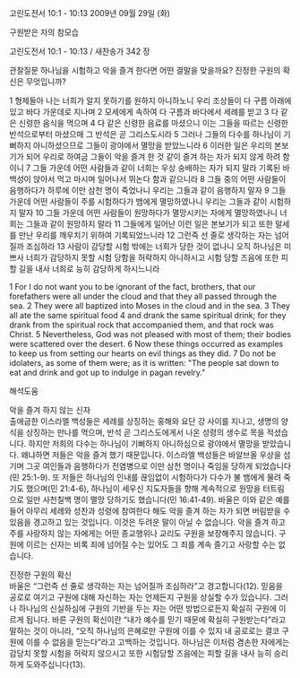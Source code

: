 고린도전서 10:1 - 10:13 
2009년 09월 29일 (화)

구원받은 자의 참모습



고린도전서 10:1 - 10:13 / 새찬송가 342 장


관찰질문
하나님을 시험하고 악을 즐겨 한다면 어떤 결말을 맞을까요?
진정한 구원의 확신은 무엇입니까?

1 형제들아 나는 너희가 알지 못하기를 원하지 아니하노니 우리 조상들이 다 구름 아래에 있고 바다 가운데로 지나며 2 모세에게 속하여 다 구름과 바다에서 세례를 받고 3 다 같은 신령한 음식을 먹으며 4 다 같은 신령한 음료를 마셨으니 이는 그들을 따르는 신령한 반석으로부터 마셨으매 그 반석은 곧 그리스도시라 5 그러나 그들의 다수를 하나님이 기뻐하지 아니하셨으므로 그들이 광야에서 멸망을 받았느니라 6 이러한 일은 우리의 본보기가 되어 우리로 하여금 그들이 악을 즐겨 한 것 같이 즐겨 하는 자가 되지 않게 하려 함이니 7 그들 가운데 어떤 사람들과 같이 너희는 우상 숭배하는 자가 되지 말라 기록된 바 백성이 앉아서 먹고 마시며 일어나서 뛰논다 함과 같으니라 8 그들 중의 어떤 사람들이 음행하다가 하루에 이만 삼천 명이 죽었나니 우리는 그들과 같이 음행하지 말자 9 그들 가운데 어떤 사람들이 주를 시험하다가 뱀에게 멸망하였나니 우리는 그들과 같이 시험하지 말자 10 그들 가운데 어떤 사람들이 원망하다가 멸망시키는 자에게 멸망하였나니 너희는 그들과 같이 원망하지 말라 11 그들에게 일어난 이런 일은 본보기가 되고 또한 말세를 만난 우리를 깨우치기 위하여 기록되었느니라 12 그런즉 선 줄로 생각하는 자는 넘어질까 조심하라 13 사람이 감당할 시험 밖에는 너희가 당한 것이 없나니 오직 하나님은 미쁘사 너희가 감당하지 못할 시험 당함을 허락하지 아니하시고 시험 당할 즈음에 또한 피할 길을 내사 너희로 능히 감당하게 하시느니라    

1 For I do not want you to be ignorant of the fact, brothers, that our forefathers were all under the cloud and that they all passed through the sea. 2 They were all baptized into Moses in the cloud and in the sea. 3 They all ate the same spiritual food 4 and drank the same spiritual drink; for they drank from the spiritual rock that accompanied them, and that rock was Christ. 5 Nevertheless, God was not pleased with most of them; their bodies were scattered over the desert. 6 Now these things occurred as examples to keep us from setting our hearts on evil things as they did. 
7 Do not be idolaters, as some of them were; as it is written: "The people sat down to eat and drink and got up to indulge in pagan revelry."

해석도움





악을 즐겨 하지 않는 신자  
출애굽한 이스라엘 백성들은 세례를 상징하는 홍해와 요단 강 사이를 지나고, 생명의 양식을 상징하는 만나를 먹으며, 반석 곧 그리스도에게서 나온 성령의 생수로 목을 적셨습니다. 하지만 저희의 다수는 하나님이 기뻐하지 아니하심으로 광야에서 멸망을 받았습니다. 왜냐하면 저들은 악을 즐겨 했기 때문입니다. 이스라엘 백성들은 바알브올 우상을 섬기며 그곳 여인들과 음행하다가 전염병으로 이만 삼천 명이나 죽임을 당하게 되었습니다(민 25:1-9). 또 저들은 하나님의 인내를 끊임없이 시험하다가 다수가 불 뱀에게 물려 죽기도 했으며(민 21:4-6), 하나님이 세우신 지도자들을 향해 계속적으로 원망을 터트림으로 일만 사천칠백 명이 멸망 당하기도 했습니다(민 16:41-49). 바울은 이와 같은 예를 들어 아무리 세례와 성찬과 성령에 참여한다 해도 악을 즐겨 하는 자가 되면 버림받을 수 있음을 경고하고 있는 것입니다. 이것은 두려운 말이 아닐 수 없습니다. 악을 즐겨 하고 주를 사랑하지 않는 자에게는 어떤 종교행위나 교리도 구원을 보장해주지 않습니다. 구원에 이르는 신자는 비록 죄에 넘어질 수는 있어도 그 죄를 계속 즐기고 사랑할 수는 없습니다.         

진정한 구원의 확신  
바울은 “그런즉 선 줄로 생각하는 자는 넘어질까 조심하라”고 경고합니다(12). 믿음을 공로로 여기고 구원에 대해 자신하는 자는 언제든지 구원을 상실할 수가 있습니다. 그러나 하나님의 신실하심에 구원의 기반을 두는 자는 어떤 방법으로든지 확실히 구원에 이르게 됩니다. 바른 구원의 확신이란 “내가 예수를 믿기 때문에 확실히 구원받는다”라고 말하는 것이 아니라, “오직 하나님의 은혜로만 구원에 이를 수 있지 내 공로로는 결코 구원에 이를 수 없음을 믿는다”라고 고백하는 것입니다. 하나님은 이처럼 겸손한 자에게는 감당치 못할 시험을 허락지 않으시고 또한 시험당할 즈음에는 피할 길을 내사 능히 승리하게 도와주십니다(13).